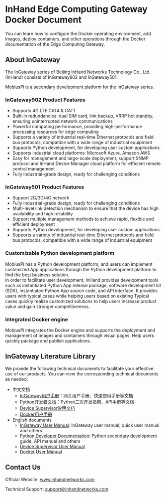 # InHand Edge Computing Gateway Docker Document
You can learn how to configure the Docker operating environment, add images, deploy containers, and other operations through the Docker documentation of the Edge Computing Gateway.

## About InGateway
The InGateway series of Beijing InHand Networks Technology Co., Ltd. (InHand) consists of InGateway902 and InGateway501.

MobiusPi is a secondary development platform for the InGateway series.  <br/>

### InGateway902 Product Features
- Supports 4G LTE CAT4 & CAT1
- Built-in redundancies: dual SIM card, link backup, VRRP hot standby, ensuring uninterrupted network communications
- Powerful computing performance, providing high-performance processing resources for edge computing
- Supports a variety of industrial real-time Ethernet protocols and field bus protocols, compatible with a wide range of industrial equipment
- Supports Python development, for developing user custom applications
- Supports industrial cloud platforms: Microsoft Azure, Amazon AWS
- Easy for management and large-scale deployment, support SNMP protocol and InHand Device Manager cloud platform for efficient remote central management
- Fully industrial-grade design, ready for challenging conditions
  
### InGateway501 Product Features
- Support 2G/3G/4G network
- Fully industrial-grade design, ready for challenging conditions
- Multi-level link detection mechanism to ensure that the device has high availability and high reliability
- Support multiple management methods to achieve rapid, flexible and efficient deployment
- Supports Python development, for developing user custom applications
- Supports a variety of industrial real-time Ethernet protocols and field bus protocols, compatible with a wide range of industrial equipment
  
### Customizable Python development platform
MobiusPi has a Python development platform, and users can implement customized App applications through the Python development platform to find the best business solution. <br/>
In order to facilitate user development, InHand provides development tools such as instantiated Python App release package, software development kit (SDK), instantiated Python App source code, and API interface. It provides users with typical cases while helping users based on existing Typical cases quickly realize customized solutions to help users increase product value and gain stronger competitiveness.

### Integrated Docker engine
MobiusPi integrates the Docker engine and supports the deployment and management of images and containers through visual pages. Help users quickly package and publish applications.

## InGateway Literature Library
We provide the following technical documents to facilitate your effective use of our products. You can view the corresponding technical documents as needed:
- 中文文档
  - [InGateway用户手册](http://manual.ig.inhand.com.cn/zh_CN/latest/)：网关用户手册、快速使用手册等文档
  - [Python开发者文档](http://sdk.ig.inhand.com.cn/zh_CN/latest/)：Python二次开发指南、API手册等文档
  - [Device Supervisor说明文档](http://app.ig.inhand.com.cn/zh_CN/latest/)
  - [Docker用户手册](http://docker.ig.inhand.com.cn/zh_CN/latest/)
- English documents
  - [InGateway User Manual](http://manual.ig.inhandnetworks.com/en/latest/): InGateway user manual, quick user manual and others
  - [Python Developer Documentation](http://sdk.ig.inhandnetworks.com/en/latest/): Python secondary development guide, API manual and others
  - [Device Supervisor User Manual](http://app.ig.inhandnetworks.com/en/latest/)
  - [Docker User Manual](http://docker.ig.inhandnetworks.com/en/latest/)


## Contact Us
Official Website: www.inhandnetworks.com  

Technical Support: support@inhandnetworks.com
